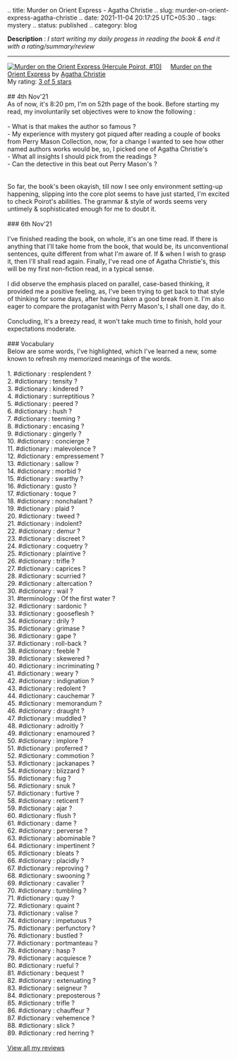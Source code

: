 .. title: Murder on Orient Express - Agatha Christie
.. slug: murder-on-orient-express-agatha-christie
.. date: 2021-11-04 20:17:25 UTC+05:30
.. tags: mystery
.. status: published
.. category: blog

**Description** : *I start writing my daily  progess  in reading the book & end it with a rating/summary/review*

***

<div><a href="https://www.goodreads.com/book/show/853510.Murder_on_the_Orient_Express" style="float: left; padding-right: 20px"><img border="0" alt="Murder on the Orient Express (Hercule Poirot, #10)" src="https://i.gr-assets.com/images/S/compressed.photo.goodreads.com/books/1486131451l/853510._SX98_.jpg" /></a><a href="https://www.goodreads.com/book/show/853510.Murder_on_the_Orient_Express">Murder on the Orient Express</a> by <a href="https://www.goodreads.com/author/show/123715.Agatha_Christie">Agatha Christie</a><br/>
My rating: <a href="https://www.goodreads.com/review/show/4321485206">3 of 5 stars</a><br /><br />
## 4th Nov'21<br />As of now, it's 8:20 pm, I'm on 52th page of the book. Before starting my read, my involuntarily set objectives were to know the following :<br /><br />- What is that makes the author so famous ? <br />- My experience with mystery got piqued after reading a couple of books from Perry Mason Collection, now, for a change I wanted to see how other named authors works would be, so, I picked one of Agatha Christie's <br />- What all insights I should pick from the readings ? <br />- Can the detective in this beat out Perry Mason's ?<br /> <br /><br />So far, the book's been okayish, till now I see only environment setting-up happening, slipping into the core plot seems to have just started, I'm excited to check Poirot's abilities. The grammar & style of words seems very untimely & sophisticated enough for me to doubt it.<br /><br />### 6th Nov'21<br /><br />I've finished reading the book, on whole, it's an one time read. If there is anything that I'll take home from the book, that would be, its unconventional sentences, quite different from what I'm aware of. If & when I wish to grasp it, then I'll shall read again. Finally, I've read one of Agatha Christie's, this will be my first non-fiction read, in a typical sense.<br /><br />I did observe the emphasis placed on parallel, case-based thinking, it provided me a positive feeling, as, I've been trying to get back to that style of thinking for some days, after having taken a good break from it. I'm also eager to compare the protaganist with Perry Mason's, I shall one day, do it.<br /><br />Concluding, It's a breezy read, it won't take much time to finish, hold your expectations moderate.<br /><br />### Vocabulary <br />Below are some words, I've highlighted, which I've learned a new, some known to refresh my memorized meanings of the words.<br /><br />1. #dictionary : resplendent ?<br />2. #dictionary : tensity ?<br />3. #dictionary : kindered ?<br />4. #dictionary : surreptitious ?<br />5. #dictionary : peered ?<br />6. #dictionary : hush ?<br />7. #dictionary : teeming ?<br />8. #dictionary : encasing ?<br />9. #dictionary : gingerly ?<br />10. #dictionary : concierge ?<br />11. #dictionary : malevolence ?<br />12. #dictionary : empressement ?<br />13. #dictionary : sallow ?<br />14. #dictionary : morbid ?<br />15. #dictionary : swarthy ?<br />16. #dictionary : gusto ?<br />17. #dictionary : toque ?<br />18. #dictionary : nonchalant ?<br />19. #dictionary : plaid ?<br />20. #dictionary : tweed ?<br />21. #dictionary : indolent?<br />22. #dictionary : demur ?<br />23. #dictionary : discreet ?<br />24. #dictionary : coquetry ?<br />25. #dictionary : plaintive ?<br />26. #dictionary : trifle ?<br />27. #dictionary : caprices ?<br />28. #dictionary : scurried ?<br />29. #dictionary : altercation ?<br />30. #dictionary : wail ?<br />31. #terminology : Of the first water ?<br />32. #dictionary : sardonic ?<br />33. #dictionary : gooseflesh ?<br />34. #dictionary : drily ?<br />35. #dictionary : grimase ?<br />36. #dictionary : gape ?<br />37. #dictionary : roll-back ?<br />38. #dictionary : feeble ?<br />39. #dictionary : skewered ?<br />40. #dictionary : incriminating ?<br />41. #dictionary : weary ?<br />42. #dictionary : indignation ?<br />43. #dictionary : redolent ?<br />44. #dictionary : cauchemar ?<br />45. #dictionary : memorandum ?<br />46. #dictionary : draught ?<br />47. #dictionary : muddled ?<br />48. #dictionary : adroitly ?<br />49. #dictionary : enamoured ?<br />50. #dictionary : implore ?<br />51. #dictionary : proferred ?<br />52. #dictionary : commotion ?<br />53. #dictionary : jackanapes ?<br />54. #dictionary : blizzard ?<br />55. #dictionary : fug ?<br />56. #dictionary : snuk ?<br />57. #dictionary : furtive ?<br />58. #dictionary : reticent ?<br />59. #dictionary : ajar ?<br />60. #dictionary : flush ?<br />61. #dictionary : dame ?<br />62. #dictionary : perverse ?<br />63. #dictionary : abominable ?<br />64. #dictionary : impertinent ?<br />65. #dictionary : bleats ?<br />66. #dictionary : placidly ?<br />67. #dictionary : reproving ?<br />68. #dictionary : swooning ?<br />69. #dictionary : cavalier ?<br />70. #dictionary : tumbling ?<br />71. #dictionary : quay ?<br />72. #dictionary : quaint ?<br />73. #dictionary : valise ?<br />74. #dictionary : impetuous ?<br />75. #dictionary : perfunctory ?<br />76. #dictionary : bustled ?<br />77. #dictionary : portmanteau ?<br />78. #dictionary : hasp ?<br />79. #dictionary : acquiesce ?<br />80. #dictionary : rueful ?<br />81. #dictionary : bequest ?<br />82. #dictionary : extenuating ?<br />83. #dictionary : seigneur ?<br />84. #dictionary : preposterous ?<br />85. #dictionary : trifle ?<br />86. #dictionary : chauffeur ?<br />87. #dictionary : vehemence ?<br />88. #dictionary : slick ?<br />89. #dictionary : red herring ?
<br/><br/>
<a href="https://www.goodreads.com/review/list/73112556-hasanth">View all my reviews</a>
</div>